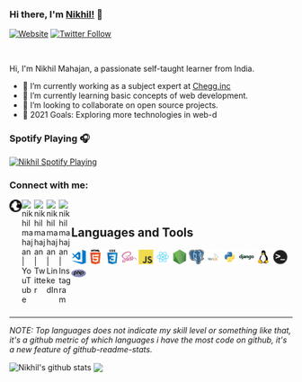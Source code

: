 ### Hi there, I'm [Nikhil!](https://nikhilmahajan.netlify.app/) 👋


[![Website](https://img.shields.io/website?label=Portfolio&style=for-the-badge&url=https%3A%2F%2Fcodestackr.com)](https://nikhilmahajan.netlify.app/)
[![Twitter Follow](https://img.shields.io/twitter/follow/Nikhil?color=1DA1F2&logo=twitter&style=for-the-badge)](https://twitter.com/NikhilM02742278)

<br />

Hi, I'm Nikhil Mahajan, a passionate self-taught learner from India.

- 🔭 I’m currently working as a subject expert at [Chegg.inc](https://www.chegg.com/)
- 🌱 I’m currently learning basic concepts of web development.
- 👯 I’m looking to collaborate on open source projects.
- 🥅 2021 Goals: Exploring more technologies in web-d


### Spotify Playing 🎧

[<img src="https://now-playing-codestackr.vercel.app/api/spotify-playing" alt="Nikhil Spotify Playing" width="350" />](https://open.spotify.com/user/22fwmtv8hm03hx7v3fu9byah7)

### Connect with me:

[<img align="left" alt="nikhilmahajan" width="22px" src="https://raw.githubusercontent.com/iconic/open-iconic/master/svg/globe.svg" />][website]
[<img align="left" alt="nikhilmahajan | YouTube" width="22px" src="https://cdn.jsdelivr.net/npm/simple-icons@v3/icons/youtube.svg" />][youtube]
[<img align="left" alt="nikhilmahajan | Twitter" width="22px" src="https://cdn.jsdelivr.net/npm/simple-icons@v3/icons/twitter.svg" />][twitter]
[<img align="left" alt="nikhilmahajan | LinkedIn" width="22px" src="https://cdn.jsdelivr.net/npm/simple-icons@v3/icons/linkedin.svg" />][linkedin]
[<img align="left" alt="nikhilmahajan | Instagram" width="22px" src="https://cdn.jsdelivr.net/npm/simple-icons@v3/icons/instagram.svg" />][instagram]

</br>


## Languages and Tools 

<code><img width="26px" src="https://raw.githubusercontent.com/github/explore/80688e429a7d4ef2fca1e82350fe8e3517d3494d/topics/visual-studio-code/visual-studio-code.png"></code>
<code><img width="26px" src="https://raw.githubusercontent.com/github/explore/80688e429a7d4ef2fca1e82350fe8e3517d3494d/topics/html/html.png"></code>
<code><img width="26px" src="https://raw.githubusercontent.com/github/explore/80688e429a7d4ef2fca1e82350fe8e3517d3494d/topics/css/css.png"></code>
<code><img width="26px" src="https://raw.githubusercontent.com/github/explore/80688e429a7d4ef2fca1e82350fe8e3517d3494d/topics/sass/sass.png"></code>
<code><img width="26px" src="https://raw.githubusercontent.com/github/explore/80688e429a7d4ef2fca1e82350fe8e3517d3494d/topics/javascript/javascript.png"></code>
<code><img width="26px" src="https://raw.githubusercontent.com/github/explore/80688e429a7d4ef2fca1e82350fe8e3517d3494d/topics/react/react.png"></code>
<code><img width="26px" src="https://raw.githubusercontent.com/github/explore/80688e429a7d4ef2fca1e82350fe8e3517d3494d/topics/nodejs/nodejs.png"></code>
<code><img width="26px" src="https://raw.githubusercontent.com/github/explore/80688e429a7d4ef2fca1e82350fe8e3517d3494d/topics/postgresql/postgresql.png"></code>
<code><img width="26px" src="https://raw.githubusercontent.com/github/explore/80688e429a7d4ef2fca1e82350fe8e3517d3494d/topics/mysql/mysql.png"></code>
<code><img width="26px" src="https://raw.githubusercontent.com/github/explore/80688e429a7d4ef2fca1e82350fe8e3517d3494d/topics/python/python.png"></code>
<code><img width="26px" src="https://raw.githubusercontent.com/github/explore/80688e429a7d4ef2fca1e82350fe8e3517d3494d/topics/django/django.png"></code>
<code><img width="26px" src="https://raw.githubusercontent.com/github/explore/80688e429a7d4ef2fca1e82350fe8e3517d3494d/topics/linux/linux.png"></code>
<code><img width="26px" src="https://raw.githubusercontent.com/github/explore/80688e429a7d4ef2fca1e82350fe8e3517d3494d/topics/terminal/terminal.png"></code>
<code><img width="26px" src="https://raw.githubusercontent.com/github/explore/80688e429a7d4ef2fca1e82350fe8e3517d3494d/topics/php/php.png"></code>

<br />
<br />

---

*NOTE: Top languages does not indicate my skill level or something like that, it's a github metric of which languages i have the most code on github, it's a new feature of github-readme-stats.*

  <img align="center" src="https://github-readme-stats.vercel.app/api?username=nikhilmahajan918&show_icons=true&include_all_commits=true&theme=material-palenight" alt="Nikhil's github stats" />

  <img align="center" src="https://github-readme-stats.vercel.app/api/top-langs/?username=nikhilmahajan918&layout=compact&theme=material-palenight" />

<!-- <details>
  <summary>:zap: GitHub Stats</summary>

  <img align="left" alt="codeSTACKr's GitHub Stats" src="https://github-readme-stats.vercel.app/api?username=nikhilmahajan918&show_icons=true&hide_border=true" />

</details> -->

[website]: https://nikhilmahajan.netlify.app/
[twitter]: https://twitter.com/NikhilM02742278
[youtube]: https://www.youtube.com/channel/UCjulFsby85YY6mN06ThPB_Q
[instagram]: https://www.instagram.com/nikhil_918/
[linkedin]: https://www.linkedin.com/in/nikhil-mahajan-92b9631a0/
[facebook]: https://www.facebook.com/profile.php?id=100008448643097
